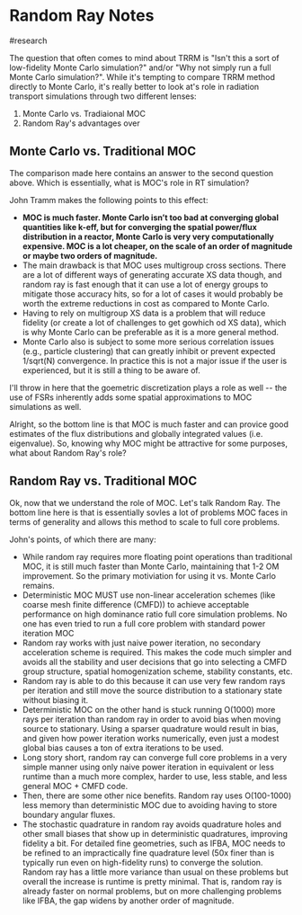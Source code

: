 # Random Ray Notes
#research 

The question that often comes to mind about TRRM is "Isn't this a sort of low-fidelity Monte Carlo simulation?" and/or "Why not simply run a full Monte Carlo simulation?". While it's tempting to compare TRRM method directly to Monte Carlo, it's really better to look at's role in radiation transport simulations through two different lenses: 

  1. Monte Carlo vs. Tradiaional MOC
  2. Random Ray's advantages over 

## Monte Carlo vs. Traditional MOC

The comparison made here contains an answer to the second question above. Which is essentially, what is MOC's role in RT simulation?

John Tramm makes the following points to this effect:

  - **MOC is much faster. Monte Carlo isn’t too bad at converging global quantities like k-eff, but for converging the spatial power/flux distribution in a reactor, Monte Carlo is very very computationally expensive. MOC is a lot cheaper, on the scale of an order of magnitude or maybe two orders of magnitude.**
  - The main drawback is that MOC uses multigroup cross sections. There are a lot of different ways of generating accurate XS data though, and random ray is fast enough that it can use a lot of energy groups to mitigate those accuracy hits, so for a lot of cases it would probably be worth the extreme reductions in cost as compared to Monte Carlo. 
  - Having to rely on multigroup XS data is a problem that will reduce fidelity (or create a lot of challenges to get gowhich od XS data), which is why Monte Carlo can be preferable as it is a more general method.
  - Monte Carlo also is subject to some more serious correlation issues (e.g., particle clustering) that can greatly inhibit or prevent expected 1/sqrt(N) convergence. In practice this is not a major issue if the user is experienced, but it is still a thing to be aware of.

I'll throw in here that the goemetric discretization plays a role as well -- the use of FSRs inherently adds some spatial approximations to MOC simulations as well.

Alright, so the bottom line is that MOC is much faster and can provice good estimates of the flux distributions and globally integrated values (i.e. eigenvalue). So, knowing why MOC might be attractive for some purposes, what about Random Ray's role?

## Random Ray vs. Traditional MOC

Ok, now that we understand the role of MOC. Let's talk Random Ray. The bottom line here is that is essentially sovles a lot of problems MOC faces in terms of generality and allows this method to scale to full core problems. 

John's points, of which there are many:

  - While random ray requires more floating point operations than traditional MOC, it is still much faster than Monte Carlo, maintaining that 1-2 OM improvement. So the primary motiviation for using it vs. Monte Carlo remains.
  - Deterministic MOC MUST use non-linear acceleration schemes (like coarse mesh finite difference (CMFD)) to achieve acceptable performance on high dominance ratio full core simulation problems. No one has even tried to run a full core problem with standard power iteration MOC
  - Random ray works with just naive power iteration, no secondary acceleration scheme is required. This makes the code much simpler and avoids all the stability and user decisions that go into selecting a CMFD group structure, spatial homogenization scheme, stability constants, etc.
  - Random ray is able to do this because it can use very few random rays per iteration and still move the source distribution to a stationary state without biasing it.
  - Deterministic MOC on the other hand is stuck running O(1000) more rays per iteration than random ray in order to avoid bias when moving source to stationary. Using a sparser quadrature would result in bias, and given how power iteration works numerically, even just a modest global bias causes a ton of extra iterations to be used.
  - Long story short, random ray can converge full core problems in a very simple manner using only naive power iteration in equivalent or less runtime than a much more complex, harder to use, less stable, and less general MOC + CMFD code.  
  - Then, there are some other nice benefits. Random ray uses O(100-1000) less memory than deterministic MOC due to avoiding having to store boundary angular fluxes.
  - The stochastic quadrature in random ray avoids quadrature holes and other small biases that show up in deterministic quadratures, improving fidelity a bit. For detailed fine geometries, such as IFBA, MOC needs to be refined to an impractically fine quadrature level (50x finer than is typically run even on high-fidelity runs) to converge the solution. Random ray has a little more variance than usual on these problems but overall the increase is runtime is pretty minimal. That is, random ray is already faster on normal problems, but on more challenging problems like IFBA, the gap widens by another order of magnitude.


